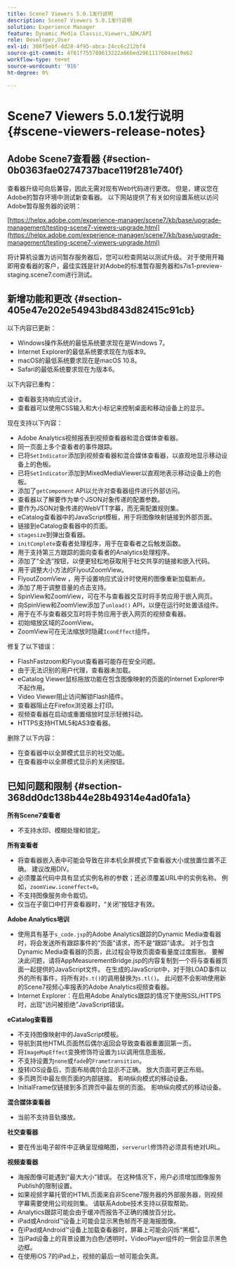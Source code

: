 ```yaml
---
title: Scene7 Viewers 5.0.1发行说明
description: Scene7 Viewers 5.0.1发行说明
solution: Experience Manager
feature: Dynamic Media Classic,Viewers,SDK/API
role: Developer,User
exl-id: 308f5ebf-dd28-4f95-abca-24cc6c212bf4
source-git-commit: 4f81f755789613222a66bed2961117604ae19e62
workflow-type: tm+mt
source-wordcount: '916'
ht-degree: 0%

---
```


# Scene7 Viewers 5.0.1发行说明{#scene-viewers-release-notes}

## Adobe Scene7查看器 {#section-0b0363fae0274737bace119f281e740f}

查看器升级可向后兼容，因此无需对现有Web代码进行更改。 但是，建议您在Adobe的暂存环境中测试新查看器。 以下网站提供了有关如何设置系统以访问Adobe暂存服务器的说明：

[https://helpx.adobe.com/experience-manager/scene7/kb/base/upgrade-management/testing-scene7-viewers-upgrade.html](https://helpx.adobe.com/experience-manager/scene7/kb/base/upgrade-management/testing-scene7-viewers-upgrade.html)

将计算机设置为访问暂存服务器后，您可以检查网站以测试升级。 对于使用开箱即用查看器的客户，最佳实践是针对Adobe的标准暂存服务器和s7is1-preview-staging.scene7.com进行测试。

## 新增功能和更改 {#section-405e47e202e54943bd843d82415c91cb}

以下内容已更新：

* Windows操作系统的最低系统要求现在是Windows 7。
* Internet Explorer的最低系统要求现在为版本9。
* macOS的最低系统要求现在是macOS 10.8。
* Safari的最低系统要求现在为版本6。

以下内容已重构：

* 查看器支持响应式设计。
* 查看器可以使用CSS输入和大小标记来控制桌面和移动设备上的显示。

现在支持以下内容：

* Adobe Analytics视频报表到视频查看器和混合媒体查看器。
* 同一页面上多个查看者的事件跟踪。
* 已将`SetIndicator`添加到视频查看器和混合媒体查看器，以直观地显示移动设备上的色板。
* 已将`SetIndicator`添加到MixedMediaViewer以直观地表示移动设备上的色板。
* 添加了`getComponent` API以允许对查看器组件进行外部访问。
* 查看器以了解要作为单个JSON对象传递的配置参数。
* 要作为JSON对象传递的WebVTT字幕，而无需配置规则集。
* eCatalog查看器中的JavaScript模板，用于将图像映射链接到外部页面。
* 链接到eCatalog查看器中的页面。
* `stagesize`到弹出查看器。
* `initComplete`查看者处理程序，用于在查看者之后触发函数。
* 用于支持第三方跟踪的面向查看者的Analytics处理程序。
* 添加了“全选”按钮，以便更轻松地获取用于社交共享的链接和嵌入代码。
* 用于调整大小方法的FlyoutZoomView。
* FlyoutZoomView ，用于设置响应式设计时使用的图像重新加载断点。
* 添加了用于调整音量的点击支持。
* SpinView和ZoomView，可在不与查看器交互时将手势应用于嵌入网页。
* 向SpinView和ZoomView添加了`unload()` API，以便在运行时处置该组件。
* 用于在不与查看器交互时将手势应用于嵌入网页的视频查看器。
* 初始缩放区域的ZoomView。
* ZoomView可在无法缩放时隐藏`IconEffect`组件。

修复了以下错误：

* FlashFastzoom和Flyout查看器可能存在安全问题。
* 由于无法识别的用户代理，查看器未加载。
* eCatalog Viewer鼠标拖放功能在包含图像映射的页面的Internet Explorer中不起作用。
* Video Viewer阻止访问解锁Flash插件。
* 查看器阻止在Firefox浏览器上打印。
* 视频查看器在启动或重置缩放时显示轻微抖动。
* HTTPS支持HTML5和AS3查看器。

删除了以下内容：

* 在查看器中以全屏模式显示的社交功能。
* 在查看器中以全屏模式显示的关闭按钮。

## 已知问题和限制 {#section-368dd0dc138b44e28b49314e4ad0fa1a}

**所有Scene7查看者**

* 不支持水印、模糊处理和锁定。

**所有查看者**

* 将查看器嵌入表中可能会导致在非本机全屏模式下查看器大小或放置位置不正确。 建议改用DIV。
* 必须覆盖代码中具有显式实例名称的参数；还必须覆盖URL中的实例名称。 例如，`zoomView.iconeffect=0`。
* 不支持图像服务命令裁切。
* 仅当在子窗口中打开查看器时，“关闭”按钮才有效。

**Adobe Analytics培训**

* 使用具有基于`s_code.jsp`的Adobe Analytics跟踪的Dynamic Media查看器时，将会发送所有跟踪事件的“页面”请求，而不是“跟踪”请求。 对于包含Dynamic Media查看器的页面，此过程会导致页面查看量度过度膨胀。 要解决此问题，请将AppMeasurementBridge.jsp的内容复制到一个将与查看器页面一起提供的JavaScript文件。 在生成的JavaScript中，对于除LOAD事件以外的所有事件，将所有对`s.t()`的调用替换为`s.tl()`。 此问题不会影响使用新的Scene7视频心率报表的Adobe Analytics视频查看器。
* Internet Explorer：在启用Adobe Analytics跟踪的情况下使用SSL/HTTPS时，出现“访问被拒绝”JavaScript错误。

**eCatalog查看器**

* 不支持图像映射中的JavaScript模板。
* 导航到其他HTML页面然后偶尔返回会导致查看器重置回第一页。
* 将`ImageMapEffect`变换修饰符设置为`1`以调用信息面板。
* 不支持设置为`none`或`fade`的`Frametransition`。
* 旋转iOS设备后，页面布局偶尔会显示不正确。 放大页面可更正布局。
* 多页跨页中最左侧页面的内部链接。 影响纵向模式的移动设备。
* InitialFrame仅链接到多页跨页中最左侧的页面。 影响纵向模式的移动设备。

**混合媒体查看器**

* 当前不支持音轨播放。

**社交查看器**

* 要在传出电子邮件中正确呈现缩略图，`serverurl`修饰符必须具有绝对URL。

**视频查看器**

* 海报图像可能遇到“最大大小”错误。 在这种情况下，用户必须增加图像服务Publish的限制设置。
* 如果视频字幕托管的HTML页面来自非Scene7服务器的外部服务器，则视频字幕需要使用公司规则集。 请联系Adobe技术支持以获取帮助。
* Analytics跟踪可能会由于缓冲而报告不正确的播放百分比。
* iPad或Android™设备上可能会显示黑色帧而不是海报图像。
* 在iPad或Android™设备上加载查看器时，屏幕上可能会闪烁“黑框”。
* 当iPad设备上的背景设置为白色/透明时，VideoPlayer组件的一侧会显示黑色边框。
* 在使用iOS 7的iPad上，视频的最后一帧可能会失真。
